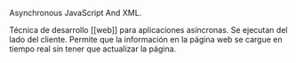 Asynchronous JavaScript And XML.

Técnica de desarrollo [[web]] para aplicaciones asíncronas. Se ejecutan del lado del cliente. Permite que la información en la página web se cargue en tiempo real sin tener que actualizar la página.